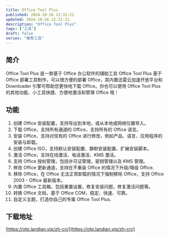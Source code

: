 ```yaml
---
title: Office Tool Plus
published: 2024-10-26 12:31:21
updated: 2024-10-26 12:31:21
description: "Office Tool Plus"
tags: ["工具"]
draft: false
series: "推荐工具"
---
```

## 简介

Office Tool Plus 是一款基于 Office 办公软件的辅助工具
Office Tool Plus 基于 Office 部署工具制作，可以很方便的部署 Office，其内置迅雷云加速开放平台和 Downloader 引擎可帮助您更快地下载 Office。你也可以使用 Office Tool Plus 的其他功能、小工具快捷、方便地激活和管理 Office 哦！
## 功能
1. 创建 Office 安装配置，支持导出到本地，或从本地或网络位置导入。
2. 下载 Office，支持所有通道的 Office，支持所有的 Office 语言。
3. 安装 Office，支持对现有的 Office 进行修改，例如产品、语言、应用程序的安装与卸载。
4. 创建 Office ISO，支持默认安装配置、静默安装配置、扩展安装脚本。
5. 激活 Office，支持在线激活、电话激活、KMS 激活。
6. 支持 Office 授权管理，包括许可证管理，密钥管理以及 KMS 管理。
7. 修改 Office 更新通道，支持在不重装 Office 的情况下升级/降级 Office.
8. 移除 Office，在 Office 无法正常卸载的情况下强制移除 Office，支持 Office 2003 - Office 最新版本。
9. 内置 Office 工具箱，包括重置设置，修复安装问题，修复激活问题等。
10. 转换 Office 文档，基于 Office COM，稳定、快速、可靠。
11. 自定义主题，打造你自己的专属 Office Tool Plus.

## 下载地址
[https://otp.landian.vip/zh-cn/](https://otp.landian.vip/zh-cn/)
